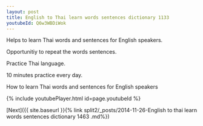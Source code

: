 ```yaml
---
layout: post
title: English to Thai learn words sentences dictionary 1133 
youtubeId: Q6w3WBDiWok
---
```

 
 
Helps to learn Thai words and sentences for English speakers.

Opportunitiy to repeat the words sentences. 

Practice Thai language. 
 
10 minutes practice every day. 
 
How to learn Thai words and sentences for English speakers 
 
{% include youtubePlayer.html id=page.youtubeId %}
 
 
[Next]({{ site.baseurl }}{% link  split2/_posts/2014-11-26-English to thai learn words sentences dictionary 1463 .md%})
 
